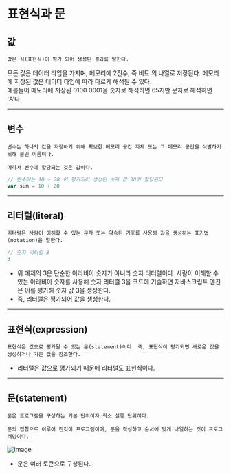 # 표현식과 문
## 값
```
값은 식(표현식)이 평가 되어 생성된 결과를 말한다.
```
모든 값은 데이터 타입을 가지며, 메모리에 2진수, 즉 비트 의 나열로 저장된다. 메모리에 저장된 값은 데이터 타입에 따라 다르게 해석될 수 있다.</br>
예를들어 메모리에 저장된 0100 0001을 숫자로 해석하면 65지만 문자로 해석하면 'A'다.
- - -

## 변수
```
변수는 하나의 값을 저장하기 위해 확보한 메모리 공간 자체 또는 그 메모리 공간을 식별하기 위해 붙인 이름이다.

따라서 변수에 할당되는 것은 값이다.
```
```javascript
// 변수에는 10 + 20 이 평가되어 생성된 숫자 값 30이 할당된다.
var sum = 10 + 20
```
- - -

## 리터럴(literal)
```
리터럴은 사람이 이해할 수 있는 문자 또는 약속된 기호를 사용해 값을 생성하는 표기법(notation)을 말한다.
```
```javascript
// 숫자 리터럴 3
3
```
* 위 예제의 3은 단순한 아라비아 숫자가 아니라 숫자 리터럴이다. 사람이 이해할 수 있는 아라비아 숫자를 사용해 숫자 리터럴 3을 코드에 기술하면 자바스크립트 엔진은 이를 평가해 숫자 값 3을 생성한다.
* 즉, 리터럴은 평가되어 값을 생성한다.
- - -


## 표현식(expression)
```
표현식은 값으료 평가될 수 있는 문(statement)이다. 즉, 표현식이 평가되면 새로운 값을 생성하거나 기존 값을 참조한다.
```
* 리터럴은 값으로 평가되기 때문에 리터럴도 표현식이다.

- - -

## 문(statement)
```
문은 프로그램을 구성하는 기본 단위이자 최소 실행 단위이다.

문의 집합으로 이루어 진것이 프로그램이며, 문을 작성하고 순서에 맞게 나열하는 것이 프로그래밍이다.
```
![image](https://user-images.githubusercontent.com/61656046/121540681-a67fa400-ca41-11eb-9037-f795c6412b50.png)
* 문은 여러 토큰으로 구성된다.

